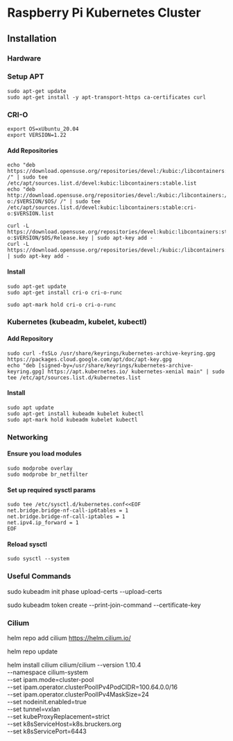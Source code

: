 # Raspberry Pi Kubernetes Cluster

## Installation

### Hardware

### Setup APT

```
sudo apt-get update
sudo apt-get install -y apt-transport-https ca-certificates curl
```

### CRI-O

```
export OS=xUbuntu_20.04
export VERSION=1.22
```

#### Add Repositories
```
echo "deb https://download.opensuse.org/repositories/devel:/kubic:/libcontainers:/stable/$OS/ /" | sudo tee /etc/apt/sources.list.d/devel:kubic:libcontainers:stable.list
echo "deb http://download.opensuse.org/repositories/devel:/kubic:/libcontainers:/stable:/cri-o:/$VERSION/$OS/ /" | sudo tee /etc/apt/sources.list.d/devel:kubic:libcontainers:stable:cri-o:$VERSION.list

curl -L https://download.opensuse.org/repositories/devel:kubic:libcontainers:stable:cri-o:$VERSION/$OS/Release.key | sudo apt-key add -
curl -L https://download.opensuse.org/repositories/devel:/kubic:/libcontainers:/stable/$OS/Release.key | sudo apt-key add -
```

#### Install

```
sudo apt-get update
sudo apt-get install cri-o cri-o-runc

sudo apt-mark hold cri-o cri-o-runc
```

### Kubernetes (kubeadm, kubelet, kubectl)

#### Add Repository

```
sudo curl -fsSLo /usr/share/keyrings/kubernetes-archive-keyring.gpg https://packages.cloud.google.com/apt/doc/apt-key.gpg
echo "deb [signed-by=/usr/share/keyrings/kubernetes-archive-keyring.gpg] https://apt.kubernetes.io/ kubernetes-xenial main" | sudo tee /etc/apt/sources.list.d/kubernetes.list
```

#### Install

```
sudo apt update
sudo apt-get install kubeadm kubelet kubectl
sudo apt-mark hold kubeadm kubelet kubectl
```

### Networking

#### Ensure you load modules

```
sudo modprobe overlay
sudo modprobe br_netfilter
```

#### Set up required sysctl params

```
sudo tee /etc/sysctl.d/kubernetes.conf<<EOF
net.bridge.bridge-nf-call-ip6tables = 1
net.bridge.bridge-nf-call-iptables = 1
net.ipv4.ip_forward = 1
EOF
```

#### Reload sysctl

```
sudo sysctl --system
```

### Useful Commands
sudo kubeadm init phase upload-certs --upload-certs

sudo kubeadm token create --print-join-command --certificate-key

### Cilium

helm repo add cilium https://helm.cilium.io/

helm repo update

helm install cilium cilium/cilium --version 1.10.4 \
--namespace cilium-system \
--set ipam.mode=cluster-pool \
--set ipam.operator.clusterPoolIPv4PodCIDR=100.64.0.0/16 \
--set ipam.operator.clusterPoolIPv4MaskSize=24 \
--set nodeinit.enabled=true \
--set tunnel=vxlan \
--set kubeProxyReplacement=strict \
--set k8sServiceHost=k8s.bruckers.org \
--set k8sServicePort=6443
